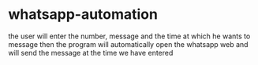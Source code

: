 # whatsapp-automation
the user will enter the number, message and the time at which he wants to message
then the program will automatically open the whatsapp web and will send the message at the time we have entered 
